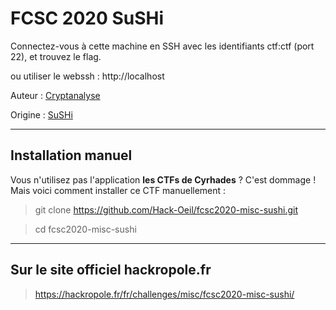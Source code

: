 # FCSC 2020 SuSHi

Connectez-vous à cette machine en SSH avec les identifiants ctf:ctf (port 22), et trouvez le flag.

ou utiliser le webssh : http://localhost



Auteur : [Cryptanalyse](https://twitter.com/Cryptanalyse)

Origine : [SuSHi](https://hackropole.fr/fr/challenges/misc/fcsc2020-misc-sushi/)


-----------

## Installation manuel
Vous n'utilisez pas l'application **les CTFs de Cyrhades** ? C'est dommage !
Mais voici comment installer ce CTF manuellement :

> git clone https://github.com/Hack-Oeil/fcsc2020-misc-sushi.git

> cd fcsc2020-misc-sushi


-----------

## Sur le site officiel hackropole.fr
> https://hackropole.fr/fr/challenges/misc/fcsc2020-misc-sushi/
